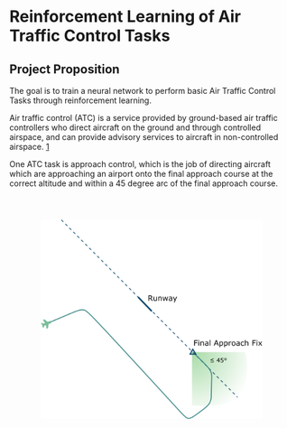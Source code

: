 # Reinforcement Learning of Air Traffic Control Tasks
## Project Proposition
The goal is to train a neural network to perform basic Air Traffic Control Tasks through reinforcement learning. 

Air traffic control (ATC) is a service provided by ground-based air traffic controllers who direct aircraft on the 
ground and through controlled airspace, and can provide advisory services to aircraft in non-controlled airspace. [1][1]

One ATC task is approach control, which is the job of directing aircraft which are approaching an airport onto the 
final approach course at the correct altitude and within a 45 degree arc of the final approach course. 

<p align="center" style="margin: 4em;">
    <img src="images/final_approach.png">
</p>

[1]: https://en.wikipedia.org/wiki/Air_traffic_control
